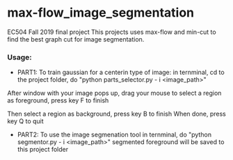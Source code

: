 # max-flow_image_segmentation
EC504 Fall 2019 final project
This projects uses max-flow and min-cut to find the best graph cut for image segmentation. 
### Usage:
* PART1:
To train gaussian for a centerin type of image:
in ternminal, cd to the project folder, do "<addr>python parts_selector.py - i <image_path><addr>"

After window with your image pops up, drag your mouse to select a region as foreground, press key F to finish

Then select a region as background, press key B to finish
When done, press key Q to quit
* PART2:
To use the image segmenation tool 
in ternminal, do "<addr>python segmentor.py - i <image_path><addr>"
segmented foreground will be saved to this project folder
